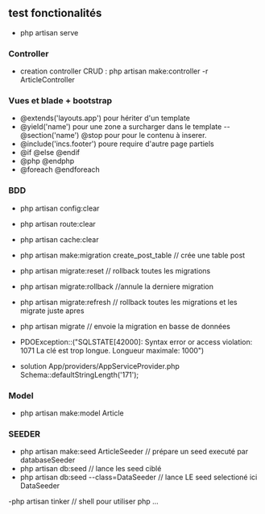 ## test fonctionalités
- php artisan serve
### Controller
- creation controller CRUD : php artisan make:controller -r  ArticleController

### Vues et blade + bootstrap
- @extends('layouts.app') pour hériter d'un template
- @yield('name') pour une zone a surcharger dans le template -- @section('name') @stop pour pour le contenu à inserer.
- @include('incs.footer') poure require d'autre page partiels
- @if @else @endif
- @php @endphp
- @foreach @endforeach

### BDD
- php artisan config:clear 
- php artisan route:clear
- php artisan cache:clear

- php artisan make:migration create_post_table // crée une table post
- php artisan migrate:reset // rollback toutes les migrations
- php artisan migrate:rollback //annule la derniere migration
- php artisan migrate:refresh // rollback toutes les migrations et les migrate juste apres
- php artisan migrate // envoie la migration en basse de données
- PDOException::("SQLSTATE[42000]: Syntax error or access violation: 1071 La clé est 
  trop longue. Longueur maximale: 1000")
- solution
  App/providers/AppServiceProvider.php 
  Schema::defaultStringLength('171');

### Model
- php artisan make:model Article 

### SEEDER

- php artisan make:seed ArticleSeeder // prépare un seed executé par databaseSeeder
- php artisan db:seed // lance les seed ciblé
- php artisan db:seed --class=DataSeeder // lance LE seed selectioné ici DataSeeder

-php artisan tinker // shell pour utiliser php ...